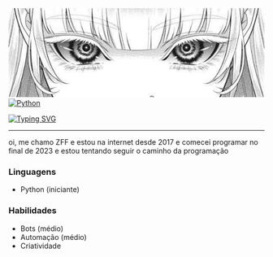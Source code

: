 <img src='4f08b7e5e345ed6a0320de27ff9e1e4a.jpg' alt="4f08b7e5e345ed6a0320de27ff9e1e4a"></img>
[![Python](https://img.shields.io/badge/-Python-blue?style=flat&logo=python)](link_para_python)

<div>
  <a href="https://git.io/typing-svg"><img src="https://readme-typing-svg.demolab.com?font=Anta&weight=900&size=28&duration=2000&pause=1000&color=F7F7F7&center=true&random=false&width=435&lines=Alkemist+Osint;Projz+Api+(Unoficial)" alt="Typing SVG" /></a>
<hr>
</div>

oi, me chamo ZFF e estou na internet desde 2017
e comecei programar no final de 2023 e estou tentando seguir o caminho da programação 


### Linguagens
- Python (iniciante)
### Habilidades
- Bots (médio)
- Automação (médio)
- Criatividade
